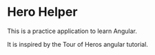 # Hero Helper

This is a practice application to learn Angular.

It is inspired by the Tour of Heros angular tutorial.
